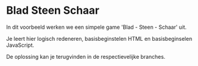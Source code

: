 # Blad Steen Schaar

In dit voorbeeld werken we een simpele game 'Blad - Steen - Schaar' uit.

Je leert hier logisch redeneren, basisbeginstelen HTML en basisbeginselen JavaScript.

De oplossing kan je terugvinden in de respectievelijke branches.